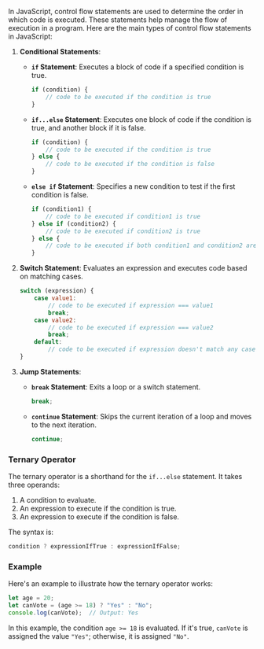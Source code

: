 In JavaScript, control flow statements are used to determine the order in which code is executed. These statements help manage the flow of execution in a program. Here are the main types of control flow statements in JavaScript:

1. **Conditional Statements**:
   - **`if` Statement**: Executes a block of code if a specified condition is true.
     ```javascript
     if (condition) {
         // code to be executed if the condition is true
     }
     ```
   - **`if...else` Statement**: Executes one block of code if the condition is true, and another block if it is false.
     ```javascript
     if (condition) {
         // code to be executed if the condition is true
     } else {
         // code to be executed if the condition is false
     }
     ```
   - **`else if` Statement**: Specifies a new condition to test if the first condition is false.
     ```javascript
     if (condition1) {
         // code to be executed if condition1 is true
     } else if (condition2) {
         // code to be executed if condition2 is true
     } else {
         // code to be executed if both condition1 and condition2 are false
     }
     ```

2. **Switch Statement**: Evaluates an expression and executes code based on matching cases.
   ```javascript
   switch (expression) {
       case value1:
           // code to be executed if expression === value1
           break;
       case value2:
           // code to be executed if expression === value2
           break;
       default:
           // code to be executed if expression doesn't match any case
   }

3. **Jump Statements**:
   - **`break` Statement**: Exits a loop or a switch statement.
     ```javascript
     break;
     ```
   - **`continue` Statement**: Skips the current iteration of a loop and moves to the next iteration.
     ```javascript
     continue;
     ```



### Ternary Operator

The ternary operator is a shorthand for the `if...else` statement. It takes three operands:

1. A condition to evaluate.
2. An expression to execute if the condition is true.
3. An expression to execute if the condition is false.

The syntax is:

```javascript
condition ? expressionIfTrue : expressionIfFalse;
```

### Example

Here's an example to illustrate how the ternary operator works:

```javascript
let age = 20;
let canVote = (age >= 18) ? "Yes" : "No";
console.log(canVote);  // Output: Yes
```

In this example, the condition `age >= 18` is evaluated. If it's true, `canVote` is assigned the value `"Yes"`; otherwise, it is assigned `"No"`.



